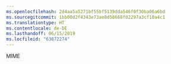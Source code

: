 ```yaml
---
ms.openlocfilehash: 2d4aa5a5271bf55bf5139dda546f0f30ba06a6bd
ms.sourcegitcommit: 1bb00d2f4343e73ae8d58668f02297a3cf10a4c1
ms.translationtype: HT
ms.contentlocale: de-DE
ms.lasthandoff: 06/15/2019
ms.locfileid: "63872274"
---
```

MIME